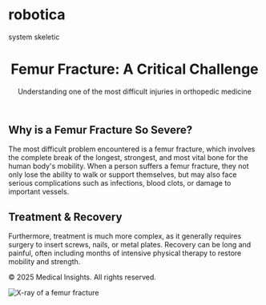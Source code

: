 # robotica
system skeletic
<!DOCTYPE html>
<html lang="en">
<head>
  <meta charset="UTF-8" />
  <meta name="viewport" content="width=device-width, initial-scale=1.0" />
  <title>Femur Fracture - Medical Insight</title>
  <script src="https://cdn.tailwindcss.com"></script>
</head>
<body class="bg-gray-100 text-gray-800 font-sans">

  <header class="bg-blue-900 text-white py-6 shadow-md">
    <div class="max-w-5xl mx-auto px-4">
      <h1 class="text-3xl font-bold">Femur Fracture: A Critical Challenge</h1>
      <p class="text-blue-200 mt-1">Understanding one of the most difficult injuries in orthopedic medicine</p>
    </div>
  </header>

  <main class="max-w-4xl mx-auto px-4 py-10">
    <section class="bg-white p-6 rounded-lg shadow-md">
      <h2 class="text-2xl font-semibold text-blue-800 mb-4">Why is a Femur Fracture So Severe?</h2>
      <p class="text-gray-700 leading-relaxed">
        The most difficult problem encountered is a femur fracture, which involves the complete break of the longest, strongest, and most vital bone for the human body's mobility.
        When a person suffers a femur fracture, they not only lose the ability to walk or support themselves, but may also face serious complications such as infections, blood clots, or damage to important vessels.
      </p>
    </section>
    <section class="bg-white p-6 mt-6 rounded-lg shadow-md">
      <h2 class="text-xl font-semibold text-blue-800 mb-4">Treatment & Recovery</h2>
      <p class="text-gray-700 leading-relaxed">
        Furthermore, treatment is much more complex, as it generally requires surgery to insert screws, nails, or metal plates.
        Recovery can be long and painful, often including months of intensive physical therapy to restore mobility and strength.
      </p>
    </section>
  </main>

  <footer class="bg-blue-900 text-white text-center py-4">
    <p>&copy; 2025 Medical Insights. All rights reserved.</p>
  </footer>
<img src="https://upload.wikimedia.org/wikipedia/commons/8/84/Femur_fracture_X-ray.jpg" alt="X-ray of a femur fracture" class="rounded-lg shadow-lg w-full mt-4" />
</body>
</html>
